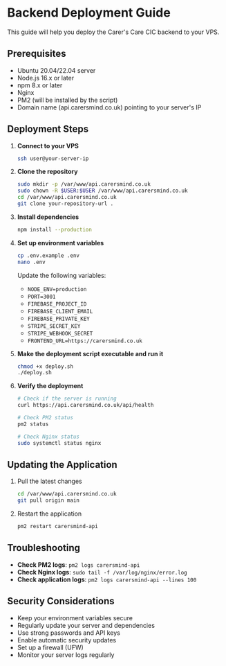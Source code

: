 # Backend Deployment Guide

This guide will help you deploy the Carer's Care CIC backend to your VPS.

## Prerequisites

- Ubuntu 20.04/22.04 server
- Node.js 16.x or later
- npm 8.x or later
- Nginx
- PM2 (will be installed by the script)
- Domain name (api.carersmind.co.uk) pointing to your server's IP

## Deployment Steps

1. **Connect to your VPS**
   ```bash
   ssh user@your-server-ip
   ```

2. **Clone the repository**
   ```bash
   sudo mkdir -p /var/www/api.carersmind.co.uk
   sudo chown -R $USER:$USER /var/www/api.carersmind.co.uk
   cd /var/www/api.carersmind.co.uk
   git clone your-repository-url .
   ```

3. **Install dependencies**
   ```bash
   npm install --production
   ```

4. **Set up environment variables**
   ```bash
   cp .env.example .env
   nano .env
   ```
   Update the following variables:
   - `NODE_ENV=production`
   - `PORT=3001`
   - `FIREBASE_PROJECT_ID`
   - `FIREBASE_CLIENT_EMAIL`
   - `FIREBASE_PRIVATE_KEY`
   - `STRIPE_SECRET_KEY`
   - `STRIPE_WEBHOOK_SECRET`
   - `FRONTEND_URL=https://carersmind.co.uk`

5. **Make the deployment script executable and run it**
   ```bash
   chmod +x deploy.sh
   ./deploy.sh
   ```

6. **Verify the deployment**
   ```bash
   # Check if the server is running
   curl https://api.carersmind.co.uk/api/health
   
   # Check PM2 status
   pm2 status
   
   # Check Nginx status
   sudo systemctl status nginx
   ```

## Updating the Application

1. Pull the latest changes
   ```bash
   cd /var/www/api.carersmind.co.uk
   git pull origin main
   ```

2. Restart the application
   ```bash
   pm2 restart carersmind-api
   ```

## Troubleshooting

- **Check PM2 logs**: `pm2 logs carersmind-api`
- **Check Nginx logs**: `sudo tail -f /var/log/nginx/error.log`
- **Check application logs**: `pm2 logs carersmind-api --lines 100`

## Security Considerations

- Keep your environment variables secure
- Regularly update your server and dependencies
- Use strong passwords and API keys
- Enable automatic security updates
- Set up a firewall (UFW)
- Monitor your server logs regularly
